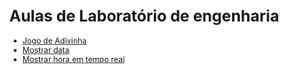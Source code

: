 <!doctype html>
<html lang="pt-br">

<head>
  <!-- Required meta tags -->
  <meta charset="utf-8">
  <meta name="viewport" content="width=device-width, initial-scale=1, shrink-to-fit=no">

  <!-- Bootstrap CSS -->
  <link href="https://cdn.jsdelivr.net/npm/bootstrap@5.1.3/dist/css/bootstrap.min.css" rel="stylesheet"
    integrity="sha384-1BmE4kWBq78iYhFldvKuhfTAU6auU8tT94WrHftjDbrCEXSU1oBoqyl2QvZ6jIW3" crossorigin="anonymous">

  <title>Projeto de IES-301</title>
</head>

<body class="container">
  <h1>Aulas de Laboratório de engenharia</h1>
  <div>
    <ul>
        <li><a href="/desafio1/JogoAdivinha.html">Jogo de Adivinha</a></li>
        <li><a href="/Aula 2/MostrarData.html">Mostrar data</a></li>
        <li><a href="/Aula 2/MostrarData.html">Mostrar hora em tempo real</a></li>
    </ul>
  </div>

</body>
</html>
